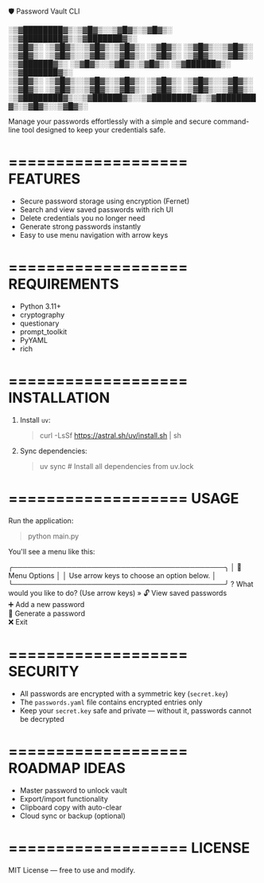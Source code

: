 🛡️ Password Vault CLI

░▒▓████████▓▒░▒▓█▓▒░░▒▓█▓▒░▒▓█▓▒░ ░▒▓████████▓▒░▒▓███████▓▒░  
░▒▓█▓▒░ ░▒▓█▓▒░░▒▓█▓▒░▒▓█▓▒░ ░▒▓█▓▒░ ░▒▓█▓▒░░▒▓█▓▒░
░▒▓█▓▒░ ░▒▓█▓▒░░▒▓█▓▒░▒▓█▓▒░ ░▒▓█▓▒░ ░▒▓█▓▒░░▒▓█▓▒░
░▒▓██████▓▒░ ░▒▓█▓▒░░▒▓█▓▒░▒▓█▓▒░ ░▒▓██████▓▒░ ░▒▓███████▓▒░  
░▒▓█▓▒░ ░▒▓█▓▒░░▒▓█▓▒░▒▓█▓▒░ ░▒▓█▓▒░ ░▒▓█▓▒░░▒▓█▓▒░
░▒▓█▓▒░ ░▒▓█▓▒░░▒▓█▓▒░▒▓█▓▒░ ░▒▓█▓▒░ ░▒▓█▓▒░░▒▓█▓▒░
░▒▓████████▓▒░░▒▓██████▓▒░░▒▓████████▓▒░▒▓████████▓▒░▒▓█▓▒░░▒▓█▓▒░

Manage your passwords effortlessly with a simple and secure command-line tool designed to keep your credentials safe.

===================
FEATURES
===================

- Secure password storage using encryption (Fernet)
- Search and view saved passwords with rich UI
- Delete credentials you no longer need
- Generate strong passwords instantly
- Easy to use menu navigation with arrow keys

===================
REQUIREMENTS
===================

- Python 3.11+
- cryptography
- questionary
- prompt_toolkit
- PyYAML
- rich

===================
INSTALLATION
===================

1. Install `uv`:

   > curl -LsSf https://astral.sh/uv/install.sh | sh

2. Sync dependencies:
   > uv sync # Install all dependencies from uv.lock

===================
USAGE
===================

Run the application:

> python main.py

You'll see a menu like this:

╭───────────────────────────────────────────╮
│ 🔽 Menu Options │
│ Use arrow keys to choose an option below. │
╰───────────────────────────────────────────╯
? What would you like to do? (Use arrow keys)
» 🔓 View saved passwords  
 ➕ Add a new password  
 🔧 Generate a password  
 ❌ Exit

===================
SECURITY
===================

- All passwords are encrypted with a symmetric key (`secret.key`)
- The `passwords.yaml` file contains encrypted entries only
- Keep your `secret.key` safe and private — without it, passwords cannot be decrypted

===================
ROADMAP IDEAS
===================

- Master password to unlock vault
- Export/import functionality
- Clipboard copy with auto-clear
- Cloud sync or backup (optional)

===================
LICENSE
===================

MIT License — free to use and modify.
